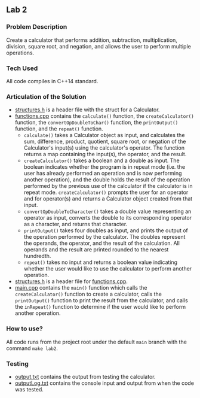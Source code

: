 ## Lab 2

### Problem Description

Create a calculator that performs addition, subtraction, multiplication, division, square root, and negation, and allows the user to perform multiple operations. 

### Tech Used

All code compiles in C++14 standard. 

### Articulation of the Solution

- [structures.h](structures.h) is a header file with the struct for a Calculator. 
- [functions.cpp](functions.cpp) contains the `calculate()` function, the `createCalculator()` function, the `convertOpDoubleToChar()` function, the `printOutput()` function, and the `repeat()` function.
    - `calculate()` takes a Calculator object as input, and calculates the sum, difference, product, quotient, square root, or negation of the Calculator's input(s) using the calculator's operator. The function returns a map containing the input(s), the operator, and the result. 
    - `createCalculator()` takes a boolean and a double as input. The boolean indicates whether the program is in repeat mode (i.e. the user has already performed an operation and is now performing another operation), and the double holds the result of the operation performed by the previous use of the calculator if the calculator is in repeat mode. `createCalculator()` prompts the user for an operator and for operator(s) and returns a Calculator object created from that input. 
    - `convertOpDoubleToCharacter()` takes a double value representing an operator as input, converts the double to its corresponding operator as a character, and returns that character. 
    - `printOutput()` takes four doubles as input, and prints the output of the operation performed by the calculator. The doubles represent the operands, the operator, and the result of the calculation. All operands and the result are printed rounded to the nearest hundredth. 
    - `repeat()` takes no input and returns a boolean value indicating whether the user would like to use the calculator to perform another operation. 
- [structures.h](structures.h) is a header file for [functions.cpp](functions.cpp).
- [main.cpp](main.cpp) contains the `main()` function which calls the `createCalculator()` function to create a calculator, calls the `printOutput()` function to print the result from the calculator, and calls the `inRepeat()` function to determine if the user would like to perform another operation. 

### How to use?

All code runs from the project root under the default `main` branch with the command `make lab2`. 

### Testing

- [output.txt](output.txt) contains the output from testing the calculator.
- [outputLog.txt](outputLog.txt) contains the console input and output from when the code was tested. 